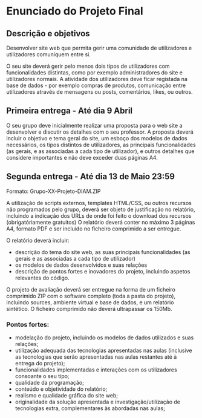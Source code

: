 # Enunciado do Projeto Final

## Descrição e objetivos

Desenvolver site web que permita gerir uma comunidade de utilizadores e utilizadores comuniquem entre si.

O seu site deverá gerir pelo menos dois tipos de utilizadores com funcionalidades distintas,
como por exemplo administradores do site e utilizadores normais. A atividade dos utilizadores
deve ficar registada na base de dados - por exemplo compras de produtos, comunicação entre
utilizadores através de mensagens ou posts, comentários, likes, ou outros.

## Primeira entrega - Até dia 9 Abril 

O seu grupo deve inicialmente realizar uma proposta para o web site a desenvolver e discutir
os detalhes com o seu professor. A proposta deverá incluir o objetivo e tema geral do site, um
esboço dos modelos de dados necessários, os tipos distintos de utilizadores, as principais
funcionalidades (as gerais, e as associadas a cada tipo de utilizador), e outros detalhes que
considere importantes e não deve exceder duas páginas A4.

## Segunda entrega - Até dia 13 de Maio 23:59

Formato: Grupo-XX-Projeto-DIAM.ZIP

A utilização de scripts externos, templates HTML/CSS, ou outros recursos não programados pelo
grupo, deverá ser objeto de justificação no relatório, incluindo a indicação dos URLs de onde
foi feito o download dos recursos (obrigatóriamente gratuitos)
O relatório deverá conter no máximo 3 páginas A4, formato PDF e ser incluído no ficheiro comprimido a ser entregue. 

O relatório deverá incluir:

- descrição do tema do site web, as suas principais funcionalidades (as gerais e as associadas a cada tipo de utilizador)
- os modelos de dados desenvolvidos e suas relações
- descrição de pontos fortes e inovadores do projeto, incluindo aspetos relevantes do código.

O projeto de avaliação deverá ser entregue na forma de um ficheiro comprimido ZIP com o
software completo (toda a pasta do projeto), incluindo sources, ambiente virtual e base de
dados, e um relatório sintético. O ficheiro comprimido não deverá ultrapassar os 150Mb.

### Pontos fortes:

- modelação do projeto, incluindo os modelos de dados utilizados e suas relações;
- utilização adequada das tecnologias apresentadas nas aulas (inclusive as tecnologias
que serão apresentadas nas aulas restantes até à entrega do projeto);
- funcionalidades implementadas e interações com os utilizadores consoante o seu tipo;
- qualidade da programação;
- conteúdo e objetividade do relatório;
- realismo e qualidade gráfica do site web;
- originalidade da solução apresentada e investigação/utilização de tecnologias extra,
complementares às abordadas nas aulas;





